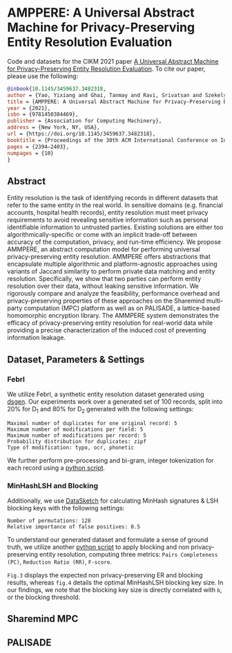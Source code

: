 # AMPPERE: A Universal Abstract Machine for Privacy-Preserving Entity Resolution Evaluation

Code and datasets for the CIKM 2021 paper [A Universal Abstract Machine for Privacy-Preserving Entity Resolution Evaluation](https://dl.acm.org/doi/pdf/10.1145/3459637.3482318). To cite our paper, please use the following:

```bibtex
@inbook{10.1145/3459637.3482318,
author = {Yao, Yixiang and Ghai, Tanmay and Ravi, Srivatsan and Szekely, Pedro},
title = {AMPPERE: A Universal Abstract Machine for Privacy-Preserving Entity Resolution Evaluation},
year = {2021},
isbn = {9781450384469},
publisher = {Association for Computing Machinery},
address = {New York, NY, USA},
url = {https://doi.org/10.1145/3459637.3482318},
booktitle = {Proceedings of the 30th ACM International Conference on Information & Knowledge Management},
pages = {2394–2403},
numpages = {10}
}
```

## Abstract

Entity resolution is the task of identifying records in different datasets that refer to the same entity in the real world. In sensitive domains (e.g. financial accounts, hospital health records), entity resolution must meet privacy requirements to avoid revealing sensitive information such as personal identifiable information to untrusted parties. Existing solutions are either too algorithmically-specific or come with an implicit trade-off between accuracy of the computation, privacy, and run-time efficiency. We propose AMMPERE, an abstract computation model for performing universal privacy-preserving entity resolution. AMMPERE offers abstractions that encapsulate multiple algorithmic and platform-agnostic approaches using variants of Jaccard similarity to perform private data matching and entity resolution. Specifically, we show that two parties can perform entity resolution over their data, without leaking sensitive information. We rigorously compare and analyze the feasibility, performance overhead and privacy-preserving properties of these approaches on the Sharemind multi-party computation (MPC) platform as well as on PALISADE, a lattice-based homomorphic encryption library. The AMMPERE system demonstrates the efficacy of privacy-preserving entity resolution for real-world data while providing a precise characterization of the induced cost of preventing information leakage.


## Dataset, Parameters & Settings

### Febrl

We utilize Febrl, a synthetic entity resolution dataset generated using [dsgen](https://github.com/J535D165/FEBRL-fork-v0.4.2/tree/master/dsgen). Our experiments work over a generated set of 100 records, split into 20% for D<sub>1</sub> and 80% for D<sub>2</sub> generated with the following settings: 

```
Maximal number of duplicates for one original record: 5
Maximum number of modifications per field: 5
Maximum number of modifications per record: 5
Probability distribution for duplicates: zipf
Type of modification: typo, ocr, phonetic
```

We further perform pre-processing and bi-gram, integer tokenization for each record using a [python script](https://github.com/usc-isi-i2/amppere). 


### MinHashLSH and Blocking

Additionally, we use [DataSketch](https://github.com/ekzhu/datasketch) for calculating MinHash signatures & LSH blocking keys with the following settings: 

```
Number of permutations: 128
Relative importance of false positives: 0.5
```

To understand our generated dataset and formulate a sense of ground truth, we utilize another [python script](https://github.com/usc-isi-i2/amppere) to apply blocking and non privacy-preserving entity resolution, computing three metrics: `Pairs Completeness (PC)`, `Reduction Ratio (RR)`, `F-score`. 

`Fig.3` displays the expected non privacy-preserving ER and blocking results, whereas `fig.4` details the optimal MinHashLSH blocking key size. In our findings, we note that the blocking key size is directly correlated with `b`, or the blocking threshold. 


## Sharemind MPC

## PALISADE

